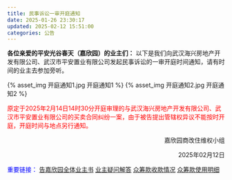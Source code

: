 ```yaml
---
title: 民事诉讼一审开庭通知
date: 2025-01-26 23:30:17
updated: 2025-02-12 15:51:00
categories: 公告
---
```

**各位亲爱的平安光谷春天（嘉欣园）的业主们：**
以下是我们向武汉海兴房地产开发有限公司、武汉市平安置业有限公司发起民事诉讼的一审开庭时间通知，请有时间的业主去参加旁听。

{% asset_img 开庭通知1.jpg  开庭通知1 %}
{% asset_img 开庭通知2.jpg  开庭通知2 %}

<font color="red">原定于2025年2月14日14时30分开庭审理的与武汉海兴房地产开发有限公司、武汉市平安置业有限公司的买卖合同纠纷一案，由于被告提出管辖权异议不能按时开庭，开庭时间与地点另行通知。</font>

<p align="right">嘉欣园商改住维权小组</p>
<p align="right">2025年02月12日</p>

<font color="blue">重要链接：</font>
[告嘉欣园全体业主书](/2022/05/11/告嘉欣园全体业主书)
[业主疑问解答](/2022/01/31/业主疑问解答)
[众筹款收款情况](/2022/02/23/众筹款收款情况/)
[众筹款使用明细](/2022/03/05/众筹款使用明细/)